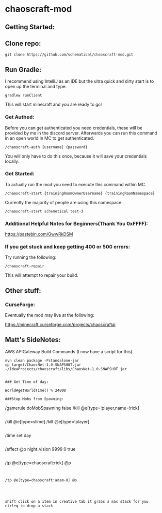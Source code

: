 # chaoscraft-mod

## Getting Started:

## Clone repo:
```
git clone https://github.com/schematical/chaoscraft-mod.git
```

## Run Gradle:
I recommend using IntelliJ as an IDE but the ultra quick and dirty start is to open up the terminal and type:
```
gradlew runClient
```
This will start minecraft and you are ready to go!

### Get Authed:
Before you can get authenticated you need credentials, these will be provided by me in the discord server.
Afterwards you can run this command in an open world in MC to get authenticated.
```
/chaoscraft-auth {username} {password}
```
You will only have to do this once, because it will save your credentials locally.
### Get Started:
To actually run the mod you need to execute this command within MC.
```
/chaoscraft-start {trainingRoomOwnerUsername} {trainingRoomNamespace}
```
Currently the majority of people are using this namespace:
```
/chaoscraft-start schemetical test-3
```

### Additional Helpful Notes for Beginners(Thank You 0xFFFF):
https://pastebin.com/GwwRkDSM


### If you get stuck and keep getting 400 or 500 errors:
Try running the following:
```
/chaoscraft-repair
```
This will attempt to repair your build.

## Other stuff:
### CurseForge:
Eventually the mod may live at the following:

https://minecraft.curseforge.com/projects/chaoscraftai





## Matt's SideNotes:
AWS APIGateway Build Commands (I now have a script for this).
```
mvn clean package -Pstandalone-jar
cp target/ChaosNet-1.0-SNAPSHOT.jar  ~/IdeaProjects/chaoscraft/libs/ChaosNet-1.0-SNAPSHOT.jar


### Get Time of day:

World#getWorldTime() % 24000

###Stop Mobs from Spawning:
```
/gamerule doMobSpawning false
/kill @e[type=!player,name=!rick]
```

```
/kill @e[type=slime]
/kill @e[type=!player]
```

```
/time set day
```

```
/effect @p night_vision 9999 0 true
```

```
/tp @e[type=chaoscraft:rick] @p
```


/tp @e[type=chaoscraft:adam-0] @p




shift click on a item in creative tab it grabs a max stack for you
ctrl+q to drop a stack

